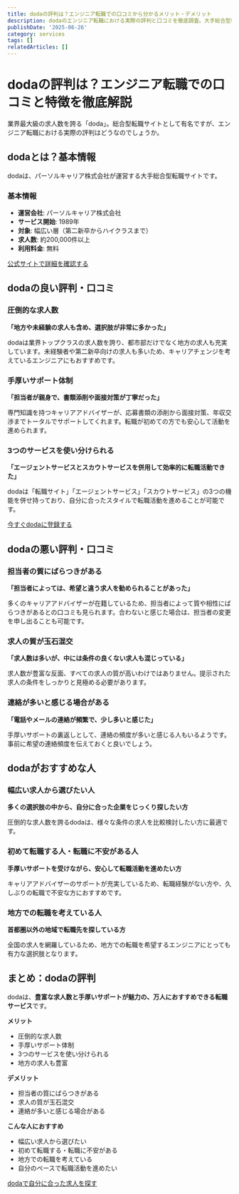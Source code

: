 ```yaml
---
title: dodaの評判は？エンジニア転職での口コミから分かるメリット・デメリット
description: dodaのエンジニア転職における実際の評判と口コミを徹底調査。大手総合型転職サイトの特徴、メリット・デメリット、おすすめな人を詳しく解説します。
publishDate: '2025-06-26'
category: services
tags: []
relatedArticles: []
---
```


# dodaの評判は？エンジニア転職での口コミと特徴を徹底解説

業界最大級の求人数を誇る「doda」。総合型転職サイトとして有名ですが、エンジニア転職における実際の評判はどうなのでしょうか。

## dodaとは？基本情報

dodaは、パーソルキャリア株式会社が運営する大手総合型転職サイトです。

### 基本情報
- **運営会社**: パーソルキャリア株式会社
- **サービス開始**: 1989年
- **対象**: 幅広い層（第二新卒からハイクラスまで）
- **求人数**: 約200,000件以上
- **利用料金**: 無料

[公式サイトで詳細を確認する](https://doda.jp/)

## dodaの良い評判・口コミ

### 圧倒的な求人数
**「地方や未経験の求人も含め、選択肢が非常に多かった」**

dodaは業界トップクラスの求人数を誇り、都市部だけでなく地方の求人も充実しています。未経験者や第二新卒向けの求人も多いため、キャリアチェンジを考えているエンジニアにもおすすめです。

### 手厚いサポート体制
**「担当者が親身で、書類添削や面接対策が丁寧だった」**

専門知識を持つキャリアアドバイザーが、応募書類の添削から面接対策、年収交渉までトータルでサポートしてくれます。転職が初めての方でも安心して活動を進められます。

### 3つのサービスを使い分けられる
**「エージェントサービスとスカウトサービスを併用して効率的に転職活動できた」**

dodaは「転職サイト」「エージェントサービス」「スカウトサービス」の3つの機能を併せ持っており、自分に合ったスタイルで転職活動を進めることが可能です。

[今すぐdodaに登録する](https://doda.jp/)

## dodaの悪い評判・口コミ

### 担当者の質にばらつきがある
**「担当者によっては、希望と違う求人を勧められることがあった」**

多くのキャリアアドバイザーが在籍しているため、担当者によって質や相性にばらつきがあるとの口コミも見られます。合わないと感じた場合は、担当者の変更を申し出ることも可能です。

### 求人の質が玉石混交
**「求人数は多いが、中には条件の良くない求人も混じっている」**

求人数が豊富な反面、すべての求人の質が高いわけではありません。提示された求人の条件をしっかりと見極める必要があります。

### 連絡が多いと感じる場合がある
**「電話やメールの連絡が頻繁で、少し多いと感じた」**

手厚いサポートの裏返しとして、連絡の頻度が多いと感じる人もいるようです。事前に希望の連絡頻度を伝えておくと良いでしょう。

## dodaがおすすめな人

### 幅広い求人から選びたい人
**多くの選択肢の中から、自分に合った企業をじっくり探したい方**

圧倒的な求人数を誇るdodaは、様々な条件の求人を比較検討したい方に最適です。

### 初めて転職する人・転職に不安がある人
**手厚いサポートを受けながら、安心して転職活動を進めたい方**

キャリアアドバイザーのサポートが充実しているため、転職経験がない方や、久しぶりの転職で不安な方におすすめです。

### 地方での転職を考えている人
**首都圏以外の地域で転職先を探している方**

全国の求人を網羅しているため、地方での転職を希望するエンジニアにとっても有力な選択肢となります。

## まとめ：dodaの評判

dodaは、**豊富な求人数と手厚いサポートが魅力の、万人におすすめできる転職サービス**です。

**メリット**
- 圧倒的な求人数
- 手厚いサポート体制
- 3つのサービスを使い分けられる
- 地方の求人も豊富

**デメリット**
- 担当者の質にばらつきがある
- 求人の質が玉石混交
- 連絡が多いと感じる場合がある

**こんな人におすすめ**
- 幅広い求人から選びたい
- 初めて転職する・転職に不安がある
- 地方での転職を考えている
- 自分のペースで転職活動を進めたい

[dodaで自分に合った求人を探す](https://doda.jp/)
